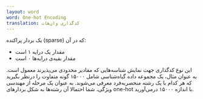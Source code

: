 ```yaml
---
layout: word
word: One-hot Encoding
translation: کدگذاری وان‌هات
---
```


یک بردار پراکنده (sparse) که در آن:

- مقدار یک درایه ۱ است
- مقدار بقیه‌ی درایه‌ها ۰ است

این نوع کدگذاری جهت نمایش شناسه‌هایی که مقادیر محدودی می‌پذیرند معمول است. به عنوان مثال، یک مجموعه داده گیاه‌شناسی شامل ۱۵۰۰۰ گونه متفاوت را درنظر بگیرید که هر کدام با یک رشته منحصربه‌فرد معرفی می‌شوند. به عنوان یک مرحله از مهندسی ویژگی‌، شما احتمالا آن رشته‌ها به شکل بردارهای one-hot با اندازه ۱۵۰۰۰ درمی‌آورید.
